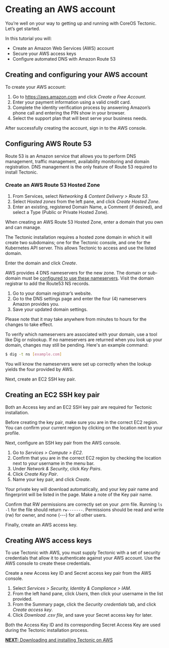 # Creating an AWS account

You’re well on your way to getting up and running with CoreOS Tectonic. Let’s get started.

In this tutorial you will:

* Create an Amazon Web Services (AWS) account
* Secure your AWS access keys
* Configure automated DNS with Amazon Route 53

## Creating and configuring your AWS account

To create your AWS account:

1. Go to https://aws.amazon.com and click *Create a Free Account*.
2. Enter your payment information using a valid credit card.
3. Complete the identity verification process by answering Amazon’s phone call and entering the PIN show in your browser.
4. Select the support plan that will best serve your business needs.

After successfully creating the account, sign in to the AWS console.

## Configuring AWS Route 53

Route 53 is an Amazon service that allows you to perform DNS management, traffic management, availability monitoring and domain registration. DNS management is the only feature of Route 53 required to install Tectonic.

### Create an AWS Route 53 Hosted Zone

1. From Services, select *Networking & Content Delivery > Route 53*.
2. Select *Hosted zones* from the left pane, and click *Create Hosted Zone*.
3. Enter an existing, registered Domain Name, a Comment (if desired), and select a Type (Public or Private Hosted Zone).

When creating an AWS Route 53 Hosted Zone, enter a domain that you own and can manage.

The Tectonic installation requires a hosted zone domain in which it will create two subdomains; one for the Tectonic console, and one for the Kubernetes API server. This allows Tectonic to access and use the listed domain.

Enter the domain and click *Create*.

AWS provides 4 DNS nameservers for the new zone. The domain or sub-domain must be [configured to use these nameservers][aws-r53-doc]. Visit the domain registrar to add the Route53 NS records.

1. Go to your domain registrar’s website.
2. Go to the DNS settings page and enter the four (4) nameservers Amazon provides you.
3. Save your updated domain settings.

Please note that it may take anywhere from minutes to hours for the changes to take effect.

To verify which nameservers are associated with your domain, use a tool like Dig or nslookup. If no nameservers are returned when you look up your domain, changes may still be pending. Here's an example command:

```bash
$ dig -t ns [example.com]
```

You will know the nameservers were set up correctly when the lookup yields the four provided by AWS.

Next, create an EC2 SSH key pair.

## Creating an EC2 SSH key pair

Both an Access key and an EC2 SSH key pair are required for Tectonic installation.

Before creating the key pair, make sure you are in the correct EC2 region. You can confirm your current region by clicking on the location next to your profile.

Next, configure an SSH key pair from the AWS console.
1. Go to *Services > Compute > EC2*.
2. Confirm that you are in the correct EC2 region by checking the location next to your username in the menu bar.
3. Under *Network & Security*, click *Key Pairs*.
4. Click *Create Key Pair*.
5. Name your key pair, and click *Create*.

Your private key will download automatically, and your key pair name and fingerprint will be listed in the page. Make a note of the Key pair name.

Confirm that RW permissions are correctly set on your .prm file. Running `ls -l` for the file should return `rw-------`. Permissions should be read and write (rw) for owner, and none (---) for all other users.

Finally, create an AWS access key.

## Creating AWS access keys

To use Tectonic with AWS, you must supply Tectonic with a set of security credentials that allow it to authenticate against your AWS account. Use the AWS console to create these credentials.

Create a new Access key ID and Secret access key pair from the AWS console.
1. Select *Services > Security, Identity & Compliance > IAM*.
2. From the left hand pane, click *Users*, then click your username in the list provided.
3. From the Summary page, click the *Security credentials* tab,  and click *Create access key*.
4. Click *Download .csv file*, and save your Secret access key for later.

Both the Access Key ID and its corresponding Secret Access Key are used during the Tectonic installation process.

[**NEXT:** Downloading and installing Tectonic on AWS][installing-tectonic]


[installing-tectonic]: installing-tectonic.md
[aws-r53-doc]: https://docs.aws.amazon.com/Route53/latest/DeveloperGuide/creating-migrating.html
